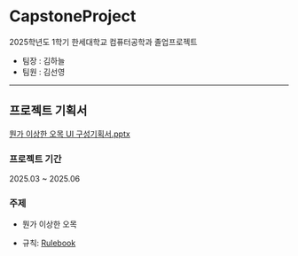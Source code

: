 # CapstoneProject

2025학년도 1학기 한세대학교 컴퓨터공학과 졸업프로젝트

- 팀장 : 김하늘
- 팀원 : 김선영

* * *

## 프로젝트 기획서
[뭔가 이상한 오목 UI 구성기획서.pptx](https://github.com/kimhaneu1/CapstoneProject/raw/refs/heads/kimhaneu1-add-docs/docs/%EB%AD%94%EA%B0%80%20%EC%9D%B4%EC%83%81%ED%95%9C%20%EC%98%A4%EB%AA%A9%20UI%20%EA%B5%AC%EC%84%B1%EA%B8%B0%ED%9A%8D%EC%84%9C.pptx)

### 프로젝트 기간
2025.03 ~ 2025.06

### 주제

- 뭔가 이상한 오목

- 규칙: [Rulebook](https://github.com/sunbang123/capstone_project/wiki/Rulebook)

